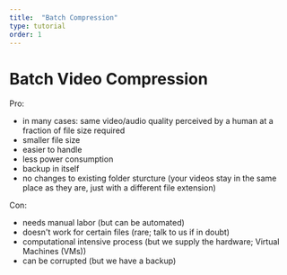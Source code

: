 ```yaml
---
title:  "Batch Compression"
type: tutorial
order: 1
---
```


# Batch Video Compression

Pro:

- in many cases: same video/audio quality perceived by a human at a fraction of file size required
- smaller file size
- easier to handle
- less power consumption
- backup in itself
- no changes to existing folder sturcture (your videos stay in the same place as they are, just with a different file extension)

Con:

- needs manual labor (but can be automated)
- doesn't work for certain files (rare; talk to us if in doubt)
- computational intensive process (but we supply the hardware; Virtual Machines (VMs))
- can be corrupted (but we have a backup)